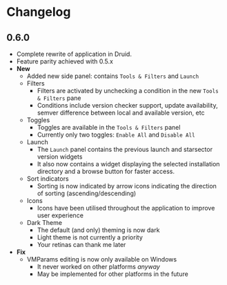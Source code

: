 # Changelog

## 0.6.0

- Complete rewrite of application in Druid.
- Feature parity achieved with 0.5.x
- **New**
  - Added new side panel: contains `Tools & Filters` and `Launch`
  - Filters
    - Filters are activated by unchecking a condition in the new `Tools & Filters` pane
    - Conditions include version checker support, update availability, semver difference between local and available version, etc
  - Toggles
    - Toggles are available in the `Tools & Filters` panel
    - Currently only two toggles: `Enable All` and `Disable All`
  - Launch
    - The `Launch` panel contains the previous launch and starsector version widgets
    - It also now contains a widget displaying the selected installation directory and a browse button for faster access.
  - Sort indicators
    - Sorting is now indicated by arrow icons indicating the direction of sorting (ascending/descending)
  - Icons
    - Icons have been utilised throughout the application to improve user experience
  - Dark Theme
    - The default (and only) theming is now dark
    - Light theme is not currently a priority
    - Your retinas can thank me later
- **Fix**
  - VMParams editing is now only available on Windows
    - It never worked on other platforms *anyway*
    - May be implemented for other platforms in the future

